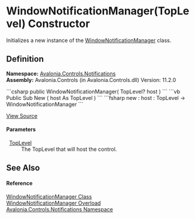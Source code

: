 # WindowNotificationManager(TopLevel) Constructor


Initializes a new instance of the <a href="T_Avalonia_Controls_Notifications_WindowNotificationManager">WindowNotificationManager</a> class.



## Definition
**Namespace:** <a href="N_Avalonia_Controls_Notifications">Avalonia.Controls.Notifications</a>  
**Assembly:** Avalonia.Controls (in Avalonia.Controls.dll) Version: 11.2.0

<Tabs groupId="api-code-preview">
<TabItem value="csharp" label="C#">
```csharp
public WindowNotificationManager(
	TopLevel? host
)
```
</TabItem>
<TabItem value="vb" label="VB">
```vb
Public Sub New ( 
	host As TopLevel
)
```
</TabItem>
<TabItem value="fsharp" label="F#">
```fsharp
new : 
        host : TopLevel -> WindowNotificationManager
```
</TabItem>
</Tabs>



<a href="https://github.com/AvaloniaUI/Avalonia/tree/master/src/Avalonia.Controls/Notifications/WindowNotificationManager.cs#L58" title="View the source code">View Source</a>



#### Parameters
<dl><dt>  <a href="T_Avalonia_Controls_TopLevel">TopLevel</a></dt><dd>The TopLevel that will host the control.</dd></dl>

## See Also


#### Reference
<a href="T_Avalonia_Controls_Notifications_WindowNotificationManager">WindowNotificationManager Class</a>  
<a href="Overload_Avalonia_Controls_Notifications_WindowNotificationManager__ctor">WindowNotificationManager Overload</a>  
<a href="N_Avalonia_Controls_Notifications">Avalonia.Controls.Notifications Namespace</a>  


